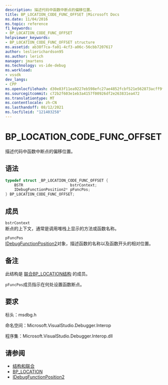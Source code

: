 ```yaml
---
description: 描述代码中函数中断点的偏移位置。
title: BP_LOCATION_CODE_FUNC_OFFSET |Microsoft Docs
ms.date: 11/04/2016
ms.topic: reference
f1_keywords:
- BP_LOCATION_CODE_FUNC_OFFSET
helpviewer_keywords:
- BP_LOCATION_CODE_FUNC_OFFSET structure
ms.assetid: ab38f7ca-fa01-4cf3-a06c-56cbb7207617
author: leslierichardson95
ms.author: lerich
manager: jmartens
ms.technology: vs-ide-debug
ms.workload:
- vssdk
dev_langs:
- CPP
ms.openlocfilehash: d30e83f11ea9227eb598efc27ae4852fcbf521e562873acff9f52eecd53b7eca
ms.sourcegitcommit: c72b2f603e1eb3a4157f00926df2e263831ea472
ms.translationtype: MT
ms.contentlocale: zh-CN
ms.lasthandoff: 08/12/2021
ms.locfileid: "121403258"
---
```

# <a name="bp_location_code_func_offset"></a>BP_LOCATION_CODE_FUNC_OFFSET
描述代码中函数中断点的偏移位置。

## <a name="syntax"></a>语法

```cpp
typedef struct _BP_LOCATION_CODE_FUNC_OFFSET {
    BSTR                     bstrContext;
    IDebugFunctionPosition2* pFuncPos;
} BP_LOCATION_CODE_FUNC_OFFSET;
```

## <a name="members"></a>成员
`bstrContext`\
断点的上下文，通常是调用堆栈上显示的方法或函数名称。

`pFuncPos`\
[IDebugFunctionPosition2](../../../extensibility/debugger/reference/idebugfunctionposition2.md)对象，描述函数的名称以及函数开头的相对位置。

## <a name="remarks"></a>备注
此结构是 [联合BP_LOCATION结构](../../../extensibility/debugger/reference/bp-location.md) 的成员。

`pFuncPos`成员指示在何处设置函数断点。

## <a name="requirements"></a>要求
标头：msdbg.h

命名空间：Microsoft.VisualStudio.Debugger.Interop

程序集：Microsoft.VisualStudio.Debugger.Interop.dll

## <a name="see-also"></a>请参阅
- [结构和联合](../../../extensibility/debugger/reference/structures-and-unions.md)
- [BP_LOCATION](../../../extensibility/debugger/reference/bp-location.md)
- [IDebugFunctionPosition2](../../../extensibility/debugger/reference/idebugfunctionposition2.md)
